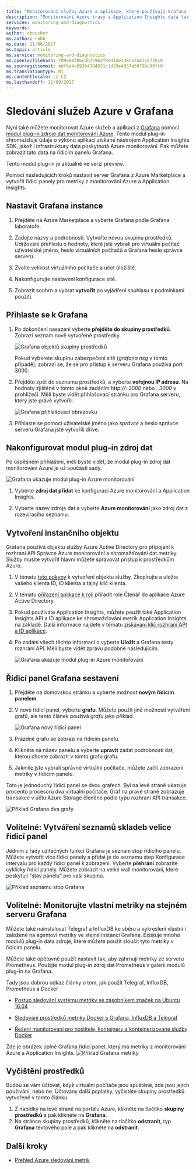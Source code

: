 ```yaml
---
title: "Monitorování služby Azure a aplikace, které používají Grafana | Microsoft Docs"
description: "Monitorování Azure trasy a Application Insights data tak lze zobrazit v Grafana."
services: monitoring-and-diagnostics
keywords: 
author: rboucher
ms.author: robb
ms.date: 11/06/2017
ms.topic: article
ms.service: monitoring-and-diagnostics
ms.openlocfilehash: 709a98f8bcdb75962f8e41de348ca7a41c677610
ms.sourcegitcommit: adf6a4c89364394931c1d29e4057a50799c90fc0
ms.translationtype: MT
ms.contentlocale: cs-CZ
ms.lasthandoff: 11/09/2017
---
```

# <a name="monitor-your-azure-services-in-grafana"></a>Sledování služeb Azure v Grafana
Nyní také můžete monitorovat Azure služeb a aplikací z [Grafana](https://grafana.com/) pomocí [modul plug-in zdroje dat monitorování Azure](https://grafana.com/plugins/grafana-azure-monitor-datasource). Tento modul plug-in shromažďuje údaje o výkonu aplikací získané nástrojem Application Insights SDK, jakož i infrastruktury data poskytnutá Azure monitorování. Pak můžete zobrazit tato data na řídicím panelu Grafana.

Tento modul plug-in je aktuálně ve verzi preview.

Pomocí následujících kroků nastavit server Grafana z Azure Marketplace a vytvořit řídicí panely pro metriky z monitorování Azure a Application Insights.

## <a name="set-up-a-grafana-instance"></a>Nastavit Grafana instance
1. Přejděte na Azure Marketplace a vyberte Grafana podle Grafana laboratoře.

2. Zadejte názvy a podrobnosti. Vytvořte novou skupinu prostředků. Udržování přehledu o hodnoty, které jste vybrali pro virtuální počítač uživatelské jméno, heslo virtuálních počítačů a Grafana heslo správce serveru.  

3. Zvolte velikost virtuálního počítače a účet úložiště.

4. Nakonfigurujte nastavení konfigurace sítě.

5. Zobrazit souhrn a vybrat **vytvořit** po vyjádření souhlasu s podmínkami použití.

## <a name="log-in-to-grafana"></a>Přihlaste se k Grafana
1. Po dokončení nasazení vyberte **přejděte do skupiny prostředků**. Zobrazí seznam nově vytvořené prostředky. 

    ![Grafana objektů skupiny prostředků](.\media\monitor-how-to-grafana\grafana1.png) 

    Pokud vyberete skupinu zabezpečení sítě (*grafana nsg* v tomto případě), zobrazí se, že se pro přístup k serveru Grafana používá port 3000. 

2. Přejděte zpět do seznamu prostředků, a vyberte **veřejnou IP adresu**. Na hodnoty zjištěné v tomto okně zadáním *http://<IP address>: 3000* nebo  *<DNSName>: 3000* v prohlížeči. Měli byste vidět přihlašovací stránku pro Grafana serveru, který jste právě vytvořili.
    
    ![Grafana přihlašovací obrazovku](.\media\monitor-how-to-grafana\grafana2.png) 

3. Přihlaste se pomocí uživatelské jméno jako *správce* a heslo správce serveru Grafana jste vytvořili dříve. 

## <a name="configure-data-source-plugin"></a>Nakonfigurovat modul plug-in zdroj dat

Po úspěšném přihlášení, měli byste vidět, že modul plug-in zdroj dat monitorování Azure je už součástí sady.

![Grafana ukazuje modul plug-in Azure monitorování](.\media\monitor-how-to-grafana\grafana3.png) 

1. Vyberte **zdroj dat přidat** ke konfiguraci Azure monitorování a Application Insights. 
    
2. Vyberte název zdroje dat a vyberte **Azure monitorování** jako zdroj dat z rozevíracího seznamu.
    
    
## <a name="create-a-service-principal"></a>Vytvoření instančního objektu 

Grafana používá objektu služby Azure Active Directory pro připojení k rozhraní API Správce Azure monitorování a shromažďování dat metriky. Služby musíte vytvořit hlavní můžete spravovat přístup k prostředkům Azure.

1. V tématu [tyto pokyny](../azure-resource-manager/resource-group-create-service-principal-portal.md) k vytvoření objektu služby. Zkopírujte a uložte vašeho klienta ID, ID klienta a tajný klíč klienta.

2. V tématu [přiřazení aplikace k roli](https://docs.microsoft.com/en-us/azure/azure-resource-manager/resource-group-create-service-principal-portal#assign-application-to-role) přiřadit role Čtenář do aplikace Azure Active Directory.   

3. Pokud používáte Application Insights, můžete použít také Application Insights API a ID aplikace ke shromažďování metrik Application Insights na základě. Další informace najdete v tématu [získávání klíč rozhraní API a ID aplikace](https://dev.applicationinsights.io/documentation/Authorization/API-key-and-App-ID).

4. Po zadání všech těchto informací o vyberte **Uložit** a Grafana testy rozhraní API. Měli byste vidět zprávu podobné následujícím.  

    ![Grafana ukazuje modul plug-in Azure monitorování](.\media\monitor-how-to-grafana\grafana4.png) 
    
## <a name="build-a-grafana-dashboard"></a>Řídicí panel Grafana sestavení

1. Přejděte na domovskou stránku a vyberte možnost **novým řídicím panelem**.

2. V nové řídicí panel, vyberte **grafu**. Můžete použít jiné možnosti vytváření grafů, ale tento článek používá *grafu* jako příklad. 

    ![Grafana nový řídicí panel](.\media\monitor-how-to-grafana\grafana5.png) 

3. Prázdné grafu se zobrazí na řídicím panelu. 

4. Klikněte na název panelu a vyberte **upravit** zadat podrobnosti dat, kterou chcete zobrazit v tomto grafu grafu.
    
5. Jakmile jste vybrali správné virtuální počítače, můžete začít zobrazení metriky v řídicím panelu. 

Toto je jednoduchý řídicí panel se dvou grafech. Byl na levé straně ukazuje procento procesoru dva virtuální počítače. Graf na pravé straně zobrazuje transakce v účtu Azure Storage členěné podle typu rozhraní API transakce.
    
![Příklad Grafana dva grafy](.\media\monitor-how-to-grafana\grafana6.png) 
    

## <a name="optional-create-dashboard-playlists"></a>Volitelné: Vytváření seznamů skladeb velice řídicí panel

Jedním z řady užitečných funkcí Grafana je seznam stop řídicího panelu. Můžete vytvořit více řídicí panely a přidat je do seznamu stop Konfigurace intervalu pro každý řídicí panel k zobrazení. Vyberte **přehrání** zobrazíte cyklicky řídicí panely. Můžete zobrazit na velké wall monitorování, které poskytují "stav panelu" pro vaší skupinu. 
    
![Příklad seznamu stop Grafana](.\media\monitor-how-to-grafana\grafana7.png) 


## <a name="optional-monitor-your-custom-metrics-in-the-same-grafana-server"></a>Volitelné: Monitorujte vlastní metriky na stejném serveru Grafana

Můžete také nainstalovat Telegraf a InfluxDB ke sběru a vykreslení vlastní i založené na agentovi metriky ve stejné instanci Grafana. Existuje mnoho modulů plug-in data zdroje, které můžete použít sloučit tyto metriky v řídicím panelu. 
    
Můžete také opětovně použít nastavit tak, aby zahrnují metriky ze serveru Prometheus. Použijte modul plug-in zdroj dat Prometheus v galerii modulů plug-in na Grafana.
    
Tady jsou dobrou odkaz články o tom, jak použít Telegraf, InfluxDB, Prometheus a Docker
 - [Postup sledování systému metriky se zásobníkem značek na Ubuntu 16.04](https://www.digitalocean.com/community/tutorials/how-to-monitor-system-metrics-with-the-tick-stack-on-ubuntu-16-04)

 - [Sledování prostředků metriky Docker s Grafana, InfluxDB a Telegraf](https://blog.vpetkov.net/2016/08/04/monitor-docker-resource-metrics-with-grafana-influxdb-and-telegraf/)

 - [Řešení monitorování pro hostitele, kontejnery a kontejnerizované služby Docker](https://stefanprodan.com/2016/a-monitoring-solution-for-docker-hosts-containers-and-containerized-services/)

Zde je obrázek úplné Grafana řídicí panel, který má metriky z monitorování Azure a Application Insights.
![Příklad Grafana metriky](.\media\monitor-how-to-grafana\grafana8.png) 


## <a name="clean-up-resources"></a>Vyčištění prostředků

Budou se vám účtovat, když virtuální počítače jsou spuštěné, zda jsou jejich používání, nebo ne. Účtovány další poplatky, vyčistěte skupiny prostředků vytvořené v tomto článku. 

1. Z nabídky na levé straně na portálu Azure, klikněte na tlačítko **skupiny prostředků** a pak klikněte na **Grafana**. 
2. Na stránce skupiny prostředků, klikněte na tlačítko **odstranit**, typ **Grafana** textového pole a pak klikněte na **odstranit**.

## <a name="next-steps"></a>Další kroky
* [Přehled Azure sledování metrik](monitoring-overview-metrics.md)


